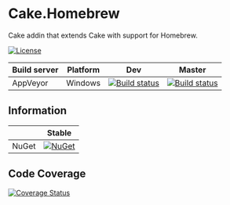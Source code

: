 # Cake.Homebrew

Cake addin that extends Cake with support for Homebrew.

[![License](http://img.shields.io/:license-mit-blue.svg)](https://raw.githubusercontent.com/cake-contrib/Cake.Homebrew/master/LICENSE.md)

| Build server                | Platform     | Dev    | Master             |
|-----------------------------|--------------|--------------|---------------------------------------------------------------------------------------------------------------------------|
| AppVeyor                    | Windows      |  [![Build status](https://ci.appveyor.com/api/projects/status/axiuc50v0inae95j/branch/dev?svg=true)](https://ci.appveyor.com/project/cakecontrib/cake-homebrew/branch/dev) | [![Build status](https://ci.appveyor.com/api/projects/status/axiuc50v0inae95j/branch/master?svg=true)](https://ci.appveyor.com/project/cakecontrib/cake-homebrew/branch/master) |

## Information
| | Stable |
|---|---|
|NuGet|[![NuGet](https://img.shields.io/nuget/v/Cake.Homebrew.svg)](https://www.nuget.org/packages/Cake.Homebrew)

## Code Coverage
[![Coverage Status](https://coveralls.io/repos/github/cake-contrib/Cake.Homebrew/badge.svg?branch=dev)](https://coveralls.io/github/cake-contrib/Cake.Homebrew?branch=dev)